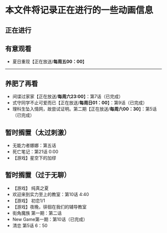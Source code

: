# 本文件将记录正在进行的一些动画信息

## 正在进行

## 有意观看

- 夏日重现【正在放送/**每周五00：00**】
---
## 养肥了再看

- 间谍过家家【正在放送/**每周六23:00**】：第7话（已完成）
- 式守同学不止可爱而已【正在放送/**每周日01：00**】：第9话（已完成）
- 理科生坠入情网，故尝试证明。第二期【正在放送/**每周六00：30**】：第5话（已完成）


## 暂时搁置（太过刺激）

- 无能力者娜娜：第五话
- 死亡笔记：第21话 0:00  
- 【游戏】星空下的加缪 

## 暂时搁置（过于无聊）
- 【游戏】 纯真之夏
- 欢迎来到实力至上的教室：第10话 4:40
- 【游戏】 初恋1/1
- 【游戏】夜晚，徘徊在我们的辅导教室
- 街角魔族 第一期：第二话
- New Game第一期：第10话（已完成）
- 清恋 第5话 6：50

